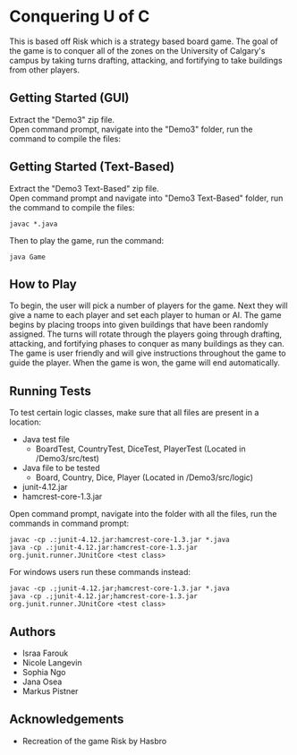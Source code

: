 # Conquering U of C
This is based off Risk which is a strategy based board game. The goal of the game is to conquer all of the zones on the University of Calgary's campus by taking turns drafting, attacking, and fortifying to take buildings from other players.

## Getting Started (GUI)
Extract the "Demo3" zip file.\
Open command prompt, navigate into the "Demo3" folder, run the command to compile the files:


## Getting Started (Text-Based)
Extract the "Demo3 Text-Based" zip file.\
Open command prompt and navigate into "Demo3 Text-Based" folder, run the command to compile the files:
```
javac *.java
````
Then to play the game, run the command:
```
java Game
```

## How to Play
To begin, the user will pick a number of players for the game. Next they will give a name to each player and set each player to human or AI. The game begins by placing troops into given buildings that have been randomly assigned. The turns will rotate through the players going through drafting, attacking, and fortifying phases to conquer as many buildings as they can. The game is user friendly and will give instructions throughout the game to guide the player. When the game is won, the game will end automatically.

## Running Tests
To test certain logic classes, make sure that all files are present in a location:
- Java test file
  - BoardTest, CountryTest, DiceTest, PlayerTest (Located in /Demo3/src/test)
- Java file to be tested
  - Board, Country, Dice, Player (Located in /Demo3/src/logic)
- junit-4.12.jar
- hamcrest-core-1.3.jar

Open command prompt, navigate into the folder with all the files, run the commands in command prompt:
```
javac -cp .:junit-4.12.jar:hamcrest-core-1.3.jar *.java
java -cp .:junit-4.12.jar:hamcrest-core-1.3.jar org.junit.runner.JUnitCore <test class>
```
For windows users run these commands instead:
```
javac -cp .;junit-4.12.jar;hamcrest-core-1.3.jar *.java
java -cp .;junit-4.12.jar;hamcrest-core-1.3.jar org.junit.runner.JUnitCore <test class>
```

## Authors
- Israa Farouk
- Nicole Langevin
- Sophia Ngo
- Jana Osea
- Markus Pistner

## Acknowledgements
- Recreation of the game Risk by Hasbro
